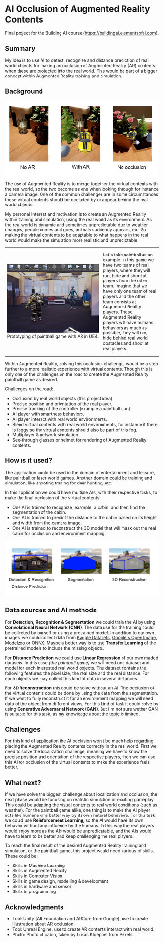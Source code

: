 <!--
# Education - Elements of AI (Building AI)
# Link:   https://buildingai.elementsofai.com/Conclusion/your-ai-idea
# Module: Conclusion - Your AI Idea
-->
# AI Occlusion of Augmented Reality Contents

Final project for the Building AI course (https://buildingai.elementsofai.com).


## Summary

My idea is to use AI to detect, recognize and distance prediction of real world objects for making an occlusion of Augmented Reality (AR) contents when these are projected into the real world. This would be part of a bigger concept within Augmented Reality training and simulation.


## Background

<img src="images/AR_Occlusion_Issue.png" width="500px">

The use of Augmented Reality is to merge together the virtual contents with the real world, so the two become as one when looking through for instance a camera image. One of the common challenges are in some circumstances these virtual contents should be occluded by or appear behind the real world objects.

My personal interest and motivation is to create an Augmented Reality within training and simulation, using the real world as its environment. As the real world is dynamic and sometimes unpredictable due to weather changes, people comes and goes, animals suddently appears, etc. So making the virtual contents to be adaptable to what happens in the real world would make the simulation more realistic and unpredictable.

<table style="border: 0px; text-align: top;">
<tr>
<td style="width: 300px;"><img src="images/AR_PaintBall_Concept.png"/>Prototyping of paintball game with AR in UE4.</td>
<td valign="top"><p>Let's take paintball as an example. In this game we have two teams of real players, where they will run, hide and shoot at players from the other team. Imagine that we have only one team of real players and the other team consists at Augmented Reality players. These Augmented Reality players will have humans behaviors as much as possible, they will run, hide behind real world obstacles and shoot at real players.</p>
</td>
</tr>
</table>

Within Augmented Reality, solving this occlusion challenge, would be a step further to a more realistic experience with virtual contents. Though this is only one of the challenges on the road to create the Augmented Reality paintball game as desired.

Challenges on the road:
* Occlusion by real world objects (this project idea).
* Precise position and orientation of the real player.
* Precise tracking of the controller (example a paintball gun).
* AI player with smartness behaviors.
* AI player interact with real world environments.
* Blend virtual contents with real world environments, for instance if there is foggy so the virtual contents should also be part of this fog.
* Multiplayer & network simulation.
* See-through glasses or helmet for rendering of Augmented Reality contents.


## How is it used?

The application could be used in the domain of entertainment and leasure, like paintball or laser world games. Another domain could be training and simulation, like shooting traning for deer hunting, etc.

In this application we could have multiple AIs, with their respective tasks, to make the final occlusion of the virtual contents.
* One AI is trained to recognize, example, a cabin, and then find the segmentation of the cabin.
* One AI is trained to predict the distance to the cabin based on its height and width from the camera image.
* One AI is trained to reconstruct the 3D model that will mask out the real cabin for occlusion and environment mapping.

<img src="images/AI_Tasks_Concept.png" width="500px">


## Data sources and AI methods
For **Detection, Recognition & Segmentation** we could train the AI by using **Convolutional Neural Network (CNN)**. The data use for the training could be collected by ourself or using a pretrained model. In addition to our own images, we could collect data from [Kaggle Datasets](https://www.kaggle.com/datasets), [Google's Open Image](https://storage.googleapis.com/openimages/web/index.html), [Modelzoo]( https://modelzoo.co) or [ONNX](https://github.com/onnx/models). Maybe a better way is to use **Transfer Learning** of the pretrained models to include the missing objects.

For **Distance Prediction** we could use **Linear Regression** of our own maded datasets. In this case *(the paintball game)* we will need one dataset and model for each interested real world objects. The dataset contains the following features: the pixel size, the real size and the real distance. For each objects we may collect this kind of data in several distances.

For **3D Reconstruction** this could be solve without an AI. The occlusion of the virtual contents could be done by using the data from the segmentation. If we want to fully reconstruct it for an environment mapping we will need data of the object from different views. For this kind of task it could solve by using **Generative Adversarial Network (GAN)**. But I'm not sure wether GAN is suitable for this task, as my knowledge about the topic is limited.


## Challenges

For this kind of application the AI occlusion won't be much help regarding placing the Augmented Reality contents correctly in the real world. First we need to solve the localization challenge, meaning we have to know the precise position and orientation of the respective players, then we can use this AI for occlusion of the virtual contents to make the experience feels better.


## What next?

If we have solve the biggest challenge about localization and occlusion, the next phase would be focusing on realistic simulation or exciting gameplay. This could be adapting the visual contents to real world conditions (such as weather). For the paintball game alike, one thing is to make the AI player acts like humans or a better way by its own natural behaviors. For this task we could use **Reinforcement Learning**, so the AI would have its own behavior without any influence by the humans. In this way the real players would enjoy more as the AIs would be unpredicatable, and the AIs would have to learn to be better and keep challenging the real players.

To reach the final result of the desired Augmented Reality training and simulation, or the paintball game, this project would need various of skills. These could be:
* Skills in Machine Learning
* Skills in Augmented Reality
* Skills in Computer Vision
* Skills in game design, modelling & development
* Skills in hardware and sensor
* Skills in programming


## Acknowledgments

* Tool: Unity (AR Foundation and ARCore from Google), use to create illustration about AR occlusion.
* Tool: Unreal Engine, use to create AR contents interact with real world.
* Photo: Photo of cabin, taken by Lukas Kloeppel from Pexels.